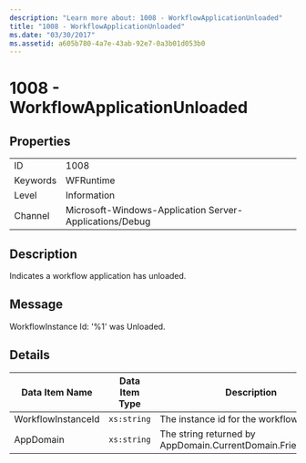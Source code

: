 ```yaml
---
description: "Learn more about: 1008 - WorkflowApplicationUnloaded"
title: "1008 - WorkflowApplicationUnloaded"
ms.date: "03/30/2017"
ms.assetid: a605b780-4a7e-43ab-92e7-0a3b01d053b0
---
```

# 1008 - WorkflowApplicationUnloaded

## Properties  
  
|||  
|-|-|  
|ID|1008|  
|Keywords|WFRuntime|  
|Level|Information|  
|Channel|Microsoft-Windows-Application Server-Applications/Debug|  
  
## Description  

 Indicates a workflow application has unloaded.  
  
## Message  

 WorkflowInstance Id: '%1' was Unloaded.  
  
## Details  
  
|Data Item Name|Data Item Type|Description|  
|--------------------|--------------------|-----------------|  
|WorkflowInstanceId|`xs:string`|The instance id for the workflow|  
|AppDomain|`xs:string`|The string returned by AppDomain.CurrentDomain.FriendlyName.|
